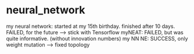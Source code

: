 # neural_network
my neural network: started at my 15th birthday. finished after 10 days. FAILED, for the future --> stick with Tensorflow
myNEAT: FAILED, but was quite informative. (without innovation numbers)
my NN NE: SUCCESS, only weight mutation --> fixed topology

